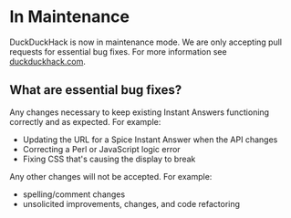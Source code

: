 # In Maintenance

DuckDuckHack is now in maintenance mode. We are only accepting pull requests for essential bug fixes. For more information see [duckduckhack.com](https://duckduckhack.com). 

## What are essential bug fixes?

Any changes necessary to keep existing Instant Answers functioning correctly and as expected. For example:

  - Updating the URL for a Spice Instant Answer when the API changes
  - Correcting a Perl or JavaScript logic error
  - Fixing CSS that's causing the display to break

Any other changes will not be accepted. For example:

  - spelling/comment changes
  - unsolicited improvements, changes, and code refactoring
